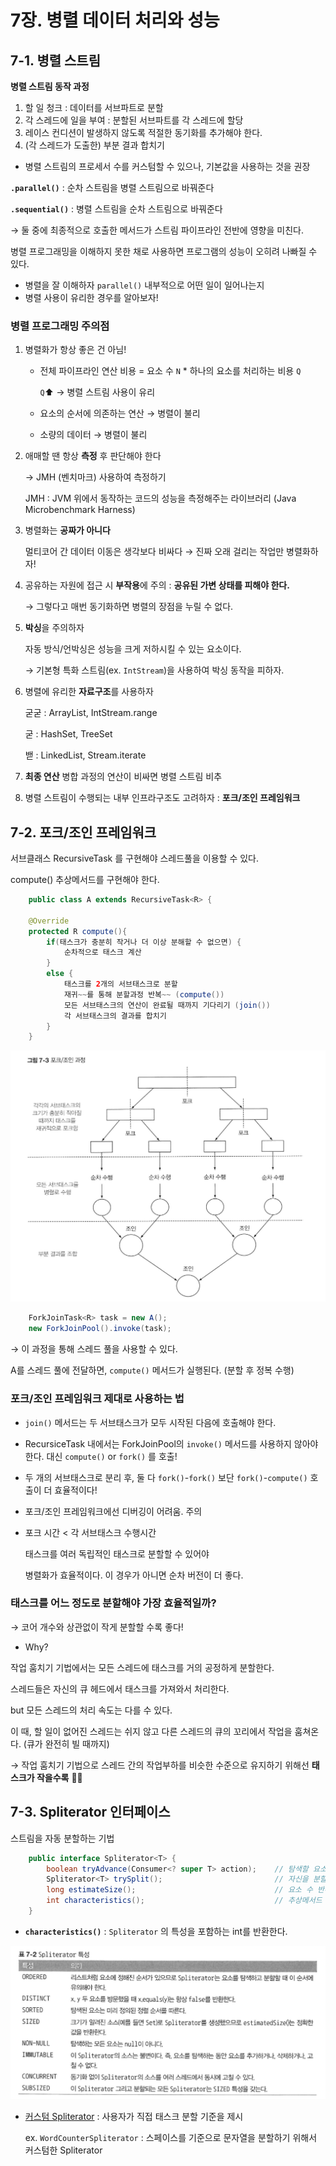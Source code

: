 # 7장. 병렬 데이터 처리와 성능

## 7-1. 병렬 스트림

**병렬 스트림 동작 과정**

1. 할 일 청크  : 데이터를 서브파트로 분할
2. 각 스레드에 일을 부여 : 분할된 서브파트를 각 스레드에 할당
3. 레이스 컨디션이 발생하지 않도록 적절한 동기화를 추가해야 한다.
4. (각 스레드가 도출한) 부분 결과 합치기

- 병렬 스트림의 프로세서 수를 커스텀할 수 있으나, 기본값을 사용하는 것을 권장

**`.parallel()`** : 순차 스트림을 병렬 스트림으로 바꿔준다

**`.sequential()`** : 병렬 스트림을 순차 스트림으로 바꿔준다

→ 둘 중에 최종적으로 호출한 메서드가 스트림 파이프라인 전반에 영향을 미친다.

병렬 프로그래밍을 이해하지 못한 채로 사용하면 프로그램의 성능이 오히려 나빠질 수 있다.

- 병렬을 잘 이해하자 `parallel()` 내부적으로 어떤 일이 일어나는지
- 병렬 사용이 유리한 경우를 알아보자!

### 병렬 프로그래밍 주의점

1. 병렬화가 항상 좋은 건 아님!
    - 전체 파이프라인 연산 비용 = 요소 수 `N` * 하나의 요소를 처리하는 비용 `Q`

      `Q`⬆️ → 병렬 스트림 사용이 유리

    - 요소의 순서에 의존하는 연산 → 병렬이 불리
    - 소량의 데이터 → 병렬이 불리

2. 애매할 땐 항상 **측정** 후 판단해야 한다

   → JMH (벤치마크) 사용하여 측정하기

   JMH : JVM 위에서 동작하는 코드의 성능을 측정해주는 라이브러리 (Java Microbenchmark Harness)

3. 병렬화는 **공짜가 아니다**

   멀티코어 간 데이터 이동은 생각보다 비싸다 → 진짜 오래 걸리는 작업만 병렬화하자!

4. 공유하는 자원에 접근 시 **부작용**에 주의 : **공유된 가변 상태를 피해야 한다.**

   → 그렇다고 매번 동기화하면 병렬의 장점을 누릴 수 없다.

5. **박싱**을 주의하자

   자동 방식/언박싱은 성능을 크게 저하시킬 수 있는 요소이다.

   → 기본형 특화 스트림(ex. `IntStream`)을 사용하여 박싱 동작을 피하자.

6. 병렬에 유리한 **자료구조**를 사용하자

   굳굳 : ArrayList, IntStream.range

   굳 : HashSet, TreeSet

   밷 : LinkedList, Stream.iterate

7. **최종 연산** 병합 과정의 연산이 비싸면 병렬 스트림 비추

8. 병렬 스트림이 수행되는 내부 인프라구조도 고려하자 : **포크/조인 프레임워크**

## 7-2. 포크/조인 프레임워크

서브클래스 RecursiveTask<R> 를 구현해야 스레드풀을 이용할 수 있다.

compute() 추상메서드를 구현해야 한다.

```java
    public class A extends RecursiveTask<R> {
    
    @Override
    protected R compute(){
        if(태스크가 충분히 작거나 더 이상 분해할 수 없으면) {
            순차적으로 태스크 계산
        }
        else {
            태스크를 2개의 서브태스크로 분할
            재귀~~를 통해 분할과정 반복~~ (compute())
            모든 서브태스크의 연산이 완료될 때까지 기다리기 (join())
            각 서브태스크의 결과를 합치기
        }
    }
```

![](../image/ch7-2.png)

```java
    ForkJoinTask<R> task = new A();
    new ForkJoinPool().invoke(task);
```

→ 이 과정을 통해 스레드 풀을 사용할 수 있다.

A를 스레드 풀에 전달하면, `compute()` 메서드가 실행된다. (분할 후 정복 수행)

### 포크/조인 프레임워크 제대로 사용하는 법

- `join()` 메서드는 두 서브태스크가 모두 시작된 다음에 호출해야 한다.
- RecursiceTask 내에서는 ForkJoinPool의 `invoke()` 메서드를 사용하지 않아야 한다.
  대신 `compute()` or `fork()` 를 호출!
- 두 개의 서브태스크로 분리 후, 둘 다 `fork()`-`fork()` 보단 `fork()`-`compute()` 호출이 더 효율적이다!
- 포크/조인 프레임워크에선 디버깅이 어려움. 주의
- 포크 시간 < 각 서브태스크 수행시간

  태스크를 여러 독립적인 태스크로 분할할 수 있어야

  병렬화가 효율적이다. 이 경우가 아니면 순차 버전이 더 좋다.


### 태스크를 어느 정도로 분할해야 가장 효율적일까?

→ 코어 개수와 상관없이 작게 분할할 수록 좋다!

- Why?

작업 훔치기 기법에서는 모든 스레드에 태스크를 거의 공정하게 분할한다.

스레드들은 자신의 큐 헤드에서 태스크를 가져와서 처리한다.

but 모든 스레드의 처리 속도는 다를 수 있다.

이 때, 할 일이 없어진 스레드는 쉬지 않고 다른 스레드의 큐의 꼬리에서 작업을 훔쳐온다. (큐가 완전히 빌 때까지)

→ 작업 훔치기 기법으로 스레드 간의 작업부하를 비슷한 수준으로 유지하기 위해선 **태스크가 작을수록** 👍🏻



## 7-3. Spliterator 인터페이스
스트림을 자동 분할하는 기법

```java
    public interface Spliterator<T> {
        boolean tryAdvance(Consumer<? super T> action);    // 탐색할 요소 남아있으면 -> true 반환
        Spliterator<T> trySplit();                         // 자신을 분할하여 두번째 Spliterator 생성
        long estimateSize();                               // 요소 수 반환
        int characteristics();                             // 추상메서드 (뒤에서 자세히 설명)
    } 
```

- **`characteristics()`** : `Spliterator` 의 특성을 포함하는 int를 반환한다.

![](../image/ch7-3.png)

- [커스텀 Spliterator](https://github.com/StudyRecords/modern-java-in-action/tree/main/src/main/java/ch7) : 사용자가 직접 태스크 분할 기준을 제시

  ex. `WordCounterSpliterator` : 스페이스를 기준으로 문자열을 분할하기 위해서 커스텀한 Spliterator
